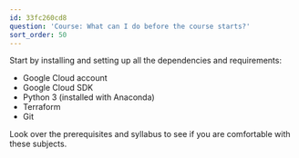 ```yaml
---
id: 33fc260cd8
question: 'Course: What can I do before the course starts?'
sort_order: 50
---
```


Start by installing and setting up all the dependencies and requirements:

- Google Cloud account
- Google Cloud SDK
- Python 3 (installed with Anaconda)
- Terraform
- Git

Look over the prerequisites and syllabus to see if you are comfortable with these subjects.